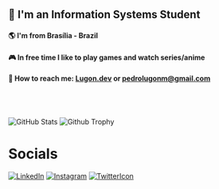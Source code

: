 <h2> 🎒 I'm an Information Systems Student </h2>

<h4>🌎 I'm from Brasília - Brazil</h4>
<h4>🎮 In free time I like to play games and watch series/anime</h4>
<h4>📧 How to reach me: <a href="https://www.lugon.dev/">Lugon.dev</a> or <a href="mailto:pedrolugonm@gmail.com">pedrolugonm@gmail.com</a></h4>

<br/>
<br/>
<br/>
<img src="https://github-readme-stats.vercel.app/api/top-langs/?username=1ugon&layout=compact&langs_count=8&theme=dark" alt="GitHub Stats" />
<img src="https://github-profile-trophy.vercel.app/?username=1ugon&theme=onedark" alt="Github Trophy"/>

<h1> Socials </h1>
<p>
<a href="https://www.linkedin.com/in/1ugon/"><img src="https://camo.githubusercontent.com/ccb6ee4275a14aa1c69a8d0848a47cd5d35c1bdb5d15bcf2a7135018d700bd1d/68747470733a2f2f696d672e736869656c64732e696f2f62616467652f2d4c696e6b6564496e2d626c75653f7374796c653d666c61742d737175617265266c6f676f3d4c696e6b6564696e266c6f676f436f6c6f723d7768697465266c696e6b3d68747470733a2f2f7777772e6c696e6b6564696e2e636f6d2f696e2f68656c6c6f776c75616e2f" alt="LinkedIn"/></a>
<a href="https://www.instagram.com/1ugon/"><img src="https://camo.githubusercontent.com/a13b29c8c1169549dc33cb693697d9e8638b6e9d4eb4b284405b312e8c78aa04/68747470733a2f2f696d672e736869656c64732e696f2f62616467652f2d496e7374616772616d2d2532336662333935383f7374796c653d666c61742d737175617265266c6162656c436f6c6f723d253233666233393538266c6f676f3d696e7374616772616d266c6f676f436f6c6f723d464646464646266c696e6b3d68747470733a2f2f7777772e696e7374616772616d2e636f6d2f68656c6c6f776c75616e2f" alt="Instagram"/></a>
<a href="https://twitter.com/lu9on"><img src="https://camo.githubusercontent.com/bcc2db68ba8936282a6325a4b4c6a37cfca8a375cd5235642dd9cea7adca6411/68747470733a2f2f696d672e736869656c64732e696f2f62616467652f2d547769747465722d3163613066313f7374796c653d666c61742d737175617265266c6162656c436f6c6f723d316361306631266c6f676f3d74776974746572266c6f676f436f6c6f723d7768697465266c696e6b3d68747470733a2f2f747769747465722e636f6d2f68656c6c6f776c75616e" alt="TwitterIcon"/></a>
</p>

